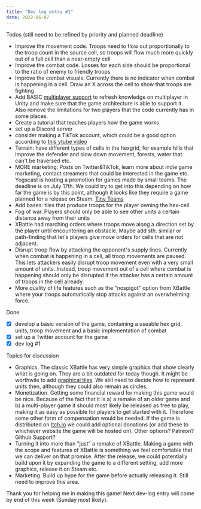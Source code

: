 ```yaml
---
title: "Dev log entry #1"
date: 2022-06-07
---
```


Todos (still need to be refined by priority and planned deadline)
- Improve the movement code. Troops need to flow out proportionally to the troop count in the source cell, so troops will flow much more quickly out of a full cell than a near-empty cell
- Improve the combat code. Losses for each side should be proportional to the ratio of enemy to friendly troops
- Improve the combat visuals. Currently there is no indicator when combat is happening in a cell. Draw an X across the cell to show that troops are fighting
- Add BASIC [multiplayer support](https://assetstore.unity.com/packages/tools/network/mirror-129321) to refresh knowledge on multiplayer in Unity and make sure that the game architecture is able to support it. Also remove the limitations for two players that the code currently has in some places.
- Create a tutorial that teaches players how the game works
- set up a Discord server
- consider making a TikTok account, which could be a good option according to [this ytube video](https://www.youtube.com/watch?v=YP4Aq-TrWAI)
- Terrain: have different types of cells in the hexgrid, for example hills that improve the defender and slow down movement, forests, water that can't be traversed etc.
- MORE marketing: Posts on Twitter&TikTok, learn more about indie game marketing, contact streamers that could be interested in the game etc. Yogscast is hosting a promotion for games made by small teams. The deadline is on July 17th. We could try to get into this depending on how far the game is by this point, although it looks like they require a game planned for a release on Steam. [Tiny Teams](https://www.yogscast.games/tinyteams)
- Add bases: tiles that produce troops for the player owning the hex-cell
- Fog of war. Players should only be able to see other units a certain distance away from their units
- XBattle had marching orders where troops move along a direction set by the player until encountering an obstacle. Maybe add sth. similar or path-finding that let's players give move orders for cells that are not adjacent.
- Disrupt troop flow by attacking the opponent's supply lines. Currently when combat is happening in a cell, all troop movements are paused. This lets attackers easily disrupt troop movement even with a very small amount of units. Instead, troop movement out of a cell where combat is happening should only be disrupted if the attacker has a certain amount of troops in the cell already.
- More quality of life features such as the "nospigot" option from XBattle where your troops automatically stop attacks against an overwhelming force.

Done
- [x] develop a basic version of the game, containing a useable hex grid, units, troop movement and a basic implementation of combat
- [x] set up a Twitter account for the game
- [x] dev log #1

Topics for discussion
- Graphics. The classic XBattle has very simple graphics that show clearly what is going on. They are a bit outdated for today though. It might be worthwile to add [graphical tiles](https://assetstore.unity.com/packages/2d/environments/hex-basic-set-painted-2d-terrain-52258). We still need to decide how to represent units then, although they could also remain as circles.
- Monetization. Getting some financial reward for making this game would be nice. Because of the fact that it is a) a remake of an older game and b) a multi-player game it should most likely be released as free to play, making it as easy as possible for players to get started with it. Therefore some other form of compensation would be needed. If the game is distributed on [Itch.io](https://itch.io/) we could add optional donations (or add these to whichever website the game will be hosted on). Other options? Patreon? Github Support?
- Turning it into more than "just" a remake of XBattle. Making a game with the scope and features of XBattle is something we feel comfortable that we can deliver on that promise. After the release, we could potentially build upon it by expanding the game to a different setting, add more graphics, release it on Steam etc.
- Marketing. Build up hype for the game before actually releasing it. Still need to improve this area. 

Thank you for helping me in making this game! Next dev-log entry will come by end of this week (Sunday most likely). 

